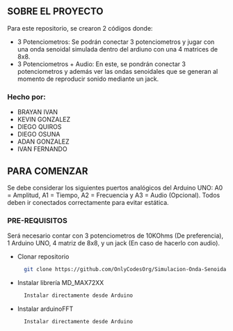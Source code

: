 <!-- ABOUT THE PROJECT -->
## SOBRE EL PROYECTO

Para este repositorio, se crearon 2 códigos donde:
* 3 Potenciometros: Se podrán conectar 3 potenciometros y jugar con una onda senoidal simulada dentro del ardiuno con una 4 matrices de 8x8.
* 3 Potenciometros + Audio: En este, se pondrán conectar 3 potenciometros y además ver las ondas senoidales que se generan al momento de reproducir sonido mediante un jack.

### Hecho por:
* BRAYAN IVAN 
* KEVIN GONZALEZ
* DIEGO QUIROS
* DIEGO OSUNA
* ADAN GONZALEZ
* IVAN FERNANDO

<!-- GETTING STARTED -->
## PARA COMENZAR

Se debe considerar los siguientes puertos analógicos del Arduino UNO: A0 = Amplitud, A1 = Tiempo, A2 = Frecuencia y A3 = Audio (Opcional). Todos deben ir conectados correctamente para evitar estática.

### PRE-REQUISITOS

Será necesario contar con 3 potenciometros de 10KOhms (De preferencia), 1 Arduino UNO, 4 matriz de 8x8, y un jack (En caso de hacerlo con audio).
* Clonar repositorio
  ```sh
    git clone https://github.com/OnlyCodesOrg/Simulacion-Onda-Senoidal-Arduino/
  ```
* Instalar librería MD_MAX72XX
  ```sh
    Instalar directamente desde Arduino
  ```
* Instalar arduinoFFT
  ```sh
    Instalar directamente desde Arduino
  ```


